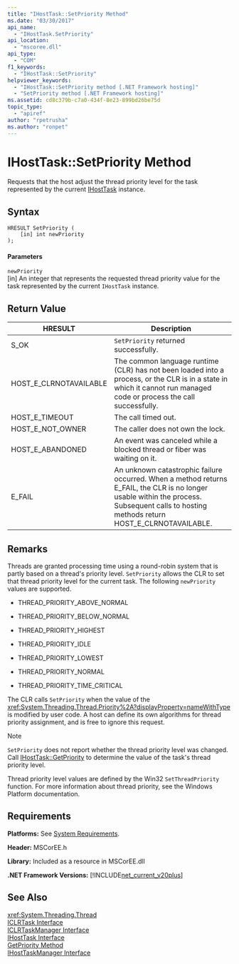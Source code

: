```yaml
---
title: "IHostTask::SetPriority Method"
ms.date: "03/30/2017"
api_name: 
  - "IHostTask.SetPriority"
api_location: 
  - "mscoree.dll"
api_type: 
  - "COM"
f1_keywords: 
  - "IHostTask::SetPriority"
helpviewer_keywords: 
  - "IHostTask::SetPriority method [.NET Framework hosting]"
  - "SetPriority method [.NET Framework hosting]"
ms.assetid: cd8c379b-c7a0-434f-8e23-899bd26be75d
topic_type: 
  - "apiref"
author: "rpetrusha"
ms.author: "ronpet"
---
```

# IHostTask::SetPriority Method
Requests that the host adjust the thread priority level for the task represented by the current [IHostTask](../../../../docs/framework/unmanaged-api/hosting/ihosttask-interface.md) instance.  

## Syntax  

```  
HRESULT SetPriority (  
    [in] int newPriority  
);  
```  

#### Parameters  
 `newPriority`  
 [in] An integer that represents the requested thread priority value for the task represented by the current `IHostTask` instance.  

## Return Value  


|HRESULT|Description|  
|-------------|-----------------|  
|S_OK|`SetPriority` returned successfully.|  
|HOST_E_CLRNOTAVAILABLE|The common language runtime (CLR) has not been loaded into a process, or the CLR is in a state in which it cannot run managed code or process the call successfully.|  
|HOST_E_TIMEOUT|The call timed out.|  
|HOST_E_NOT_OWNER|The caller does not own the lock.|  
|HOST_E_ABANDONED|An event was canceled while a blocked thread or fiber was waiting on it.|  
|E_FAIL|An unknown catastrophic failure occurred. When a method returns E_FAIL, the CLR is no longer usable within the process. Subsequent calls to hosting methods return HOST_E_CLRNOTAVAILABLE.|  

## Remarks  
 Threads are granted processing time using a round-robin system that is partly based on a thread's priority level. `SetPriority` allows the CLR to set that thread priority level for the current task. The following `newPriority` values are supported.  

- THREAD_PRIORITY_ABOVE_NORMAL  

- THREAD_PRIORITY_BELOW_NORMAL  

- THREAD_PRIORITY_HIGHEST  

- THREAD_PRIORITY_IDLE  

- THREAD_PRIORITY_LOWEST  

- THREAD_PRIORITY_NORMAL  

- THREAD_PRIORITY_TIME_CRITICAL  

 The CLR calls `SetPriority` when the value of the <xref:System.Threading.Thread.Priority%2A?displayProperty=nameWithType> is modified by user code. A host can define its own algorithms for thread priority assignment, and is free to ignore this request.  

> [!NOTE]
>  `SetPriority` does not report whether the thread priority level was changed. Call [IHostTask::GetPriority](../../../../docs/framework/unmanaged-api/hosting/ihosttask-getpriority-method.md) to determine the value of the task's thread priority level.  

 Thread priority level values are defined by the Win32 `SetThreadPriority` function. For more information about thread priority, see the Windows Platform documentation.  

## Requirements  
 **Platforms:** See [System Requirements](../../../../docs/framework/get-started/system-requirements.md).  

 **Header:** MSCorEE.h  

 **Library:** Included as a resource in MSCorEE.dll  

 **.NET Framework Versions:** [!INCLUDE[net_current_v20plus](../../../../includes/net-current-v20plus-md.md)]  

## See Also  
 <xref:System.Threading.Thread>  
 [ICLRTask Interface](../../../../docs/framework/unmanaged-api/hosting/iclrtask-interface.md)  
 [ICLRTaskManager Interface](../../../../docs/framework/unmanaged-api/hosting/iclrtaskmanager-interface.md)  
 [IHostTask Interface](../../../../docs/framework/unmanaged-api/hosting/ihosttask-interface.md)  
 [GetPriority Method](../../../../docs/framework/unmanaged-api/hosting/ihosttask-getpriority-method.md)  
 [IHostTaskManager Interface](../../../../docs/framework/unmanaged-api/hosting/ihosttaskmanager-interface.md)

